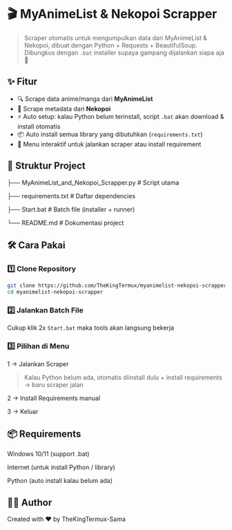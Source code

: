 # 🎬 MyAnimeList & Nekopoi Scrapper  
> Scraper otomatis untuk mengumpulkan data dari MyAnimeList & Nekopoi, dibuat dengan Python + Requests + BeautifulSoup.  
> Dibungkus dengan `.bat` installer supaya gampang dijalankan siapa aja 🚀

## ✨ Fitur
- 🔍 Scrape data anime/manga dari **MyAnimeList**  
- 🔞 Scrape metadata dari **Nekopoi**  
- ⚡ Auto setup: kalau Python belum terinstall, script `.bat` akan download & install otomatis  
- 📦 Auto install semua library yang dibutuhkan (`requirements.txt`)  
- 🔁 Menu interaktif untuk jalankan scraper atau install requirement  

## 📂 Struktur Project
├── MyAnimeList_and_Nekopoi_Scrapper.py # Script utama

├── requirements.txt # Daftar dependencies

├── Start.bat # Batch file (installer + runner)

└── README.md # Dokumentasi project

## 🛠️ Cara Pakai
### 1️⃣ Clone Repository
```bash
git clone https://github.com/TheKingTermux/myanimelist-nekopoi-scrapper.git
cd myanimelist-nekopoi-scrapper
```

### 2️⃣ Jalankan Batch File
Cukup klik 2x `Start.bat` maka tools akan langsung bekerja

### 3️⃣ Pilihan di Menu

1 → Jalankan Scraper

> Kalau Python belum ada, otomatis diinstall dulu + install requirements → baru scraper jalan

2 → Install Requirements manual

3 → Keluar

## 📦 Requirements

Windows 10/11 (support .bat)

Internet (untuk install Python / library)

Python (auto install kalau belum ada)

## 👨‍💻 Author

Created with ❤️ by TheKingTermux-Sama
